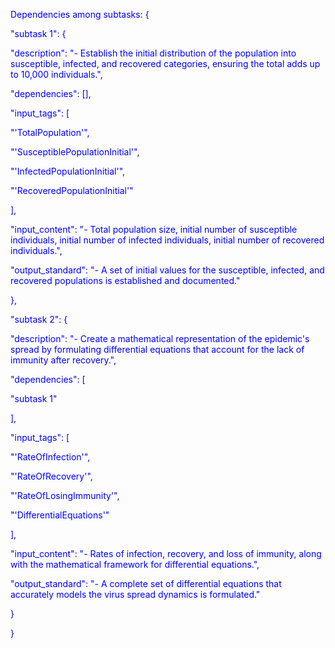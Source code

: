 
<span style='color: blue;'>Dependencies among subtasks: {</span>

<span style='color: blue;'>    &quot;subtask 1&quot;: {</span>

<span style='color: blue;'>        &quot;description&quot;: &quot;- Establish the initial distribution of the population into susceptible, infected, and recovered categories, ensuring the total adds up to 10,000 individuals.&quot;,</span>

<span style='color: blue;'>        &quot;dependencies&quot;: [],</span>

<span style='color: blue;'>        &quot;input_tags&quot;: [</span>

<span style='color: blue;'>            &quot;&#x27;TotalPopulation&#x27;&quot;,</span>

<span style='color: blue;'>            &quot;&#x27;SusceptiblePopulationInitial&#x27;&quot;,</span>

<span style='color: blue;'>            &quot;&#x27;InfectedPopulationInitial&#x27;&quot;,</span>

<span style='color: blue;'>            &quot;&#x27;RecoveredPopulationInitial&#x27;&quot;</span>

<span style='color: blue;'>        ],</span>

<span style='color: blue;'>        &quot;input_content&quot;: &quot;- Total population size, initial number of susceptible individuals, initial number of infected individuals, initial number of recovered individuals.&quot;,</span>

<span style='color: blue;'>        &quot;output_standard&quot;: &quot;- A set of initial values for the susceptible, infected, and recovered populations is established and documented.&quot;</span>

<span style='color: blue;'>    },</span>

<span style='color: blue;'>    &quot;subtask 2&quot;: {</span>

<span style='color: blue;'>        &quot;description&quot;: &quot;- Create a mathematical representation of the epidemic&#x27;s spread by formulating differential equations that account for the lack of immunity after recovery.&quot;,</span>

<span style='color: blue;'>        &quot;dependencies&quot;: [</span>

<span style='color: blue;'>            &quot;subtask 1&quot;</span>

<span style='color: blue;'>        ],</span>

<span style='color: blue;'>        &quot;input_tags&quot;: [</span>

<span style='color: blue;'>            &quot;&#x27;RateOfInfection&#x27;&quot;,</span>

<span style='color: blue;'>            &quot;&#x27;RateOfRecovery&#x27;&quot;,</span>

<span style='color: blue;'>            &quot;&#x27;RateOfLosingImmunity&#x27;&quot;,</span>

<span style='color: blue;'>            &quot;&#x27;DifferentialEquations&#x27;&quot;</span>

<span style='color: blue;'>        ],</span>

<span style='color: blue;'>        &quot;input_content&quot;: &quot;- Rates of infection, recovery, and loss of immunity, along with the mathematical framework for differential equations.&quot;,</span>

<span style='color: blue;'>        &quot;output_standard&quot;: &quot;- A complete set of differential equations that accurately models the virus spread dynamics is formulated.&quot;</span>

<span style='color: blue;'>    }</span>

<span style='color: blue;'>}</span>
